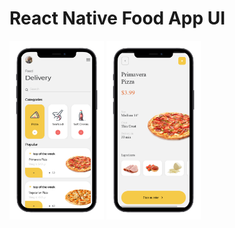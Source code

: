 # React Native Food App UI

<img src="https://raw.githubusercontent.com/ankitsingh101/reactNativeFoodAppUI/main/screenshot.png" width="30%"/>
<img src="https://raw.githubusercontent.com/ankitsingh101/reactNativeFoodAppUI/main/screenshot2.png" width="30%"/>
